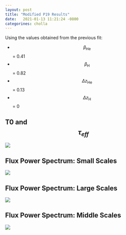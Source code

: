```yaml
---
layout: post
title: "Modified P19 Results"
date:   2021-01-13 11:21:24 -0800
categorines: cholla
---
```


Using the values obtained from the previous fit:

- $$\beta_{\mathrm{He}}$$ = 0.41 
- $$\beta_{\mathrm{H}}$$ = 0.82
- $$\Delta z_{\mathrm{He}}$$ = 0.13 
- $$\Delta z_{\mathrm{H}}$$ = 0 


## T0 and $$\tau_{eff}$$

<img src="{{ site.url }}assets/images/fig_T0_tau_mod_0.png">



## Flux Power Spectrum: Small Scales

<img src="{{ site.url }}assets/images/flux_ps_grid_small_mod_0_new.png">
 
 

## Flux Power Spectrum: Large Scales

<img src="{{ site.url }}assets/images/flux_ps_grid_large_mod_0_new.png">



## Flux Power Spectrum: Middle Scales

<img src="{{ site.url }}assets/images/flux_ps_grid_middle_mod_0_new.png">


